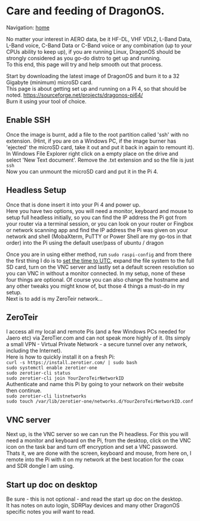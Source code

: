 # Care and feeding of DragonOS.   
   
Navigation: [home](README.md)  

No matter your interest in AERO data, be it HF-DL, VHF VDL2, L-Band Data, L-Band voice, C-Band Data or C-Band voice or any combination (up to your CPUs ability to keep up), if you are running Linux, DragonOS should be strongly considered as you go-do distro to get up and running.  
To this end, this page will try and help smooth out that process.   
    
Start by downloading the latest image of DragonOS and burn it to a 32 Gigabyte (minimum) microSD card.  
This page is about getting set up and running on a Pi 4, so that should be noted.
<https://sourceforge.net/projects/dragonos-pi64/>   
Burn it using your tool of choice.   
## Enable SSH
Once the image is burnt, add a file to the root partition called 'ssh' with no extension. (Hint, if you are on a Windows PC, if the image burner has 'ejected' the microSD card, take it out and put it back in again to remount it).   
In Windows File Explorer right click on a empty place on the drive and select 'New Text document'. Remove the .txt extension and so the file is just `ssh`   
Now you can unmount the microSD card and put it in the Pi 4.   
## Headless Setup
Once that is done insert it into your Pi 4 and power up.   
Here you have two options, you will need a monitor, keyboard and mouse to setup full headless initially, so you can find the IP address the Pi got from your router via a terminal session, or you can look on your router or Fingbox or network scanning app and find the IP address the Pi was given on your network and shell (MobaXterm, PuTTY or Power Shell are my go-tos in that order) into the Pi using the default user/pass of ubuntu / dragon  

Once you are in using either method, run `sudo raspi-config` and from there the first thing I do is to [set the time to UTC](raspberrypi.md), expand the file system to the full SD card, turn on the VNC server and lastly set a default screen resolution so you can VNC in without a monitor connected. In my setup, none of these four things are optional. Of course you can also change the hostname and any other tweaks you might know of, but those 4 things a must-do in my setup.   
Next is to add is my ZeroTeir network...  
## ZeroTeir ##
I access all my local and remote Pis (and a few Windows PCs needed for Jaero etc) via ZeroTier.com and can not speak more highly of it. (Its simply a small VPN - Virtual Private Network - a secure tunnel over any network, including the Internet).  
Here is how to quickly install it on a fresh Pi:  
`curl -s https://install.zerotier.com/ | sudo bash`  
`sudo systemctl enable zerotier-one`  
`sudo zerotier-cli status`  
`sudo zerotier-cli join YourZeroTeirNetworkID`  
Authenticate and name this Pi by going to your network on their website then continue.  
`sudo zerotier-cli listnetworks`  
`sudo touch /var/lib/zerotier-one/networks.d/YourZeroTeirNetworkID.conf`    
   
## VNC server
Next up, is the VNC server so we can run the Pi headless. 
For this you will need a monitor and keyboard on the Pi, from the desktop, click on the VNC icon on the task bar and turn off encryption and set a VNC password.   
Thats it, we are done with the screen, keyboard and mouse, from here on, I remote into the Pi with it on my network at the best location for the coax and SDR dongle I am using.   
    
## Start up doc on desktop   
Be sure - this is not optional - and read the start up doc on the desktop.   
It has notes on auto login, SDRPlay devices and many other DragonOS specific notes you *will* want to read.
